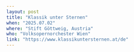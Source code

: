 ```yaml
---
layout: post
title: "Klassik unter Sternen"
when: "2025.07.02"
where: "Stift Göttweig, Austria"
who: "Volksopernorchester Wien"
link: "https://www.klassikuntersternen.at/de"
---
```

